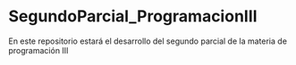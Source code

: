 # SegundoParcial_ProgramacionIII
En este repositorio estará el desarrollo del segundo parcial de la materia de programación III
